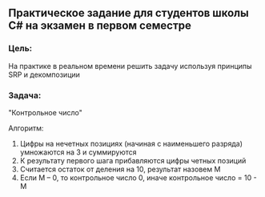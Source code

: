 ## Практическое задание для студентов школы C# на экзамен в первом семестре
### Цель:
На практике в реальном времени решить задачу используя принципы SRP и декомпозиции
### Задача:
"Контрольное число"

Алгоритм:
1. Цифры на нечетных позициях (начиная с наименьшего разряда) умножаются на 3 и суммируются
2. К результату первого шага прибавляются цифры четных позиций
3. Считается остаток от деления на 10, результат назовем M
4. Если M – 0, то контрольное число 0, иначе контрольное число = 10 - М
